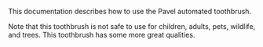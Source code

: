 This documentation describes how to use the Pavel automated 
toothbrush.

Note that this toothbrush is not safe to use for children, 
adults, pets, wildlife, and trees.
This toothbrush has some more great qualities.
